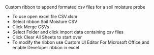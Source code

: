Custom ribbon to append formated csv files for a soil moisture probe

* To use open excel file CSV.xlsm
* Select ribbon Soil Moisture CSV
* Click Merge CSVs
* Select Folder and click import data containing csv files
* Click Clear All Sheets to start over
* To modify the ribbon use Custom UI Editor For Microsoft Office and enable Developer ribbon in excel
